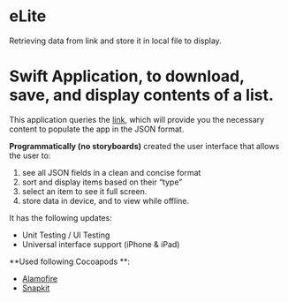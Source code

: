 # eLite
Retrieving data from link and store it in local file to display.

# Swift Application, to download, save, and display contents of a list.

This application queries the [link](https://raw.githubusercontent.com/AxxessTech/Mobile-Projects/master/challenge.json), which will provide you the necessary content to populate the app in the JSON format.

**Programmatically (no storyboards)** created the user interface that allows the user to:

1. see all JSON fields in a clean and concise format
2. sort and display items based on their “type”
3. select an item to see it full screen.
4. store data in device, and to view while offline.

It has the following updates:
- Unit Testing / UI Testing
- Universal interface support (iPhone & iPad)

**Used following Cocoapods **: 

- [Alamofire](https://github.com/Alamofire/Alamofire)
- [Snapkit](https://github.com/SnapKit/SnapKit)
